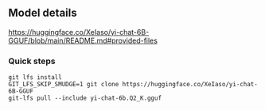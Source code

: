 ## Model details
https://huggingface.co/XeIaso/yi-chat-6B-GGUF/blob/main/README.md#provided-files

### Quick steps
```
git lfs install
GIT_LFS_SKIP_SMUDGE=1 git clone https://huggingface.co/XeIaso/yi-chat-6B-GGUF
git-lfs pull --include yi-chat-6b.Q2_K.gguf
```
